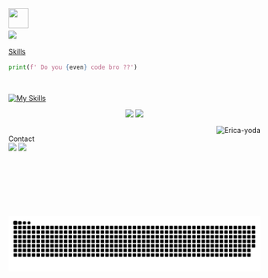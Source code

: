 <img src="https://media.giphy.com/media/hvRJCLFzcasrR4ia7z/giphy.gif" width="40" height="40">


  <div>
        <a href="https://github.com/TomDMonkey">
                  <img align="center" height="170"
                    src="https://github-readme-stats.vercel.app/api/top-langs/?username=TomDMonkey&layout=compact&langs_count=16&theme=dracula" />
                            <div style="position: relative; cursor: pointer;">
            </div>
          
  </div>
  <br>
     Skills

  ```python
print(f' Do you {even} code bro ??') 
  ```


  <div style="display: inline_block"><br>
    
      
[![My Skills](https://skillicons.dev/icons?i=python,cpp,c,bash,github,js,html,css,arduino,codepen,bots,linux,php,mysql,raspberrypi,vscode)](https://skillicons.dev)
        <p align="center">
            <img width="49.5%"
                src="https://github-readme-stats.vercel.app/api?username=TomDMonkey&show_icons=true&theme=dracula&hide_border=true" />
            <img width="49.5%"
                src="https://github-readme-streak-stats.herokuapp.com/?user=TomDMonkey&theme=dracula&hide_border=true" />
        </p>
        <img align="right" height="180em" alt="Erica-yoda"
            src="https://media1.giphy.com/media/Wo0Yw7qwzgQak/giphy.gif?cid=ecf05e47iupbwp969x4oo8dof7trloaz8maagc7xoqd6u73r&ep=v1_gifs_search&rid=giphy.gif&ct=g">
    </div>
    </br>
     Contact
    <div>
        <a href="https://www.instagram.com/_sweety_riv_/" target="_blank"><img
                src="https://img.shields.io/badge/-Instagram-%23E4405F?style=for-the-badge&logo=instagram&logoColor=white"
                target="_blank"></a>
        <a href="mailto: tom.rivillon@gmail.com"><img
                src="https://img.shields.io/badge/-Gmail-%23333?style=for-the-badge&logo=gmail&logoColor=white"
                target="_blank"></a>
        </br>
        </br>
      
      
![Snake animation](https://github.com/TomDMonkey/TomDMonkey/blob/output/github-contribution-grid-snake.svg)
    </div>
